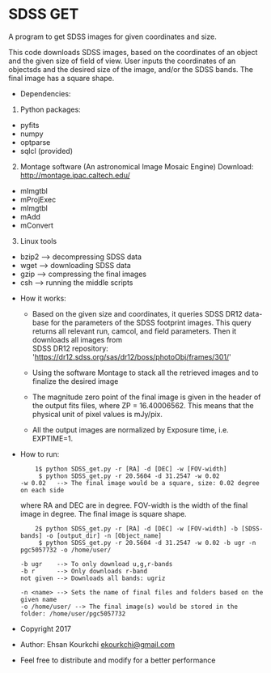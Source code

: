 # SDSS GET
A program to get SDSS images for given coordinates and size.

This code downloads SDSS images, based on the coordinates of an object
 and the given size of field of view. User inputs the coordinates of an objectsds
 and the desired size of the image, and/or the SDSS bands. The final image has a
 square shape.
 
 * Dependencies:
 
 1) Python packages:
   - pyfits
   - numpy
   - optparse
   - sqlcl  (provided)
 
 2) Montage software (An astronomical Image Mosaic Engine)
   Download: http://montage.ipac.caltech.edu/
   - mImgtbl
   - mProjExec
   - mImgtbl
   - mAdd
   - mConvert
 
 3) Linux tools
   - bzip2   --> decompressing SDSS data
   - wget    --> downloading SDSS data
   - gzip    --> compressing the final images
   - csh     --> running the middle scripts
  
 * How it works:
   - Based on the given size and coordinates, it queries SDSS DR12 data-base for the
   parameters of the SDSS footprint images. This query returns all relevant run, camcol, and field parameters. Then it downloads all images from  
   SDSS DR12 repository: 'https://dr12.sdss.org/sas/dr12/boss/photoObj/frames/301/'
  
   - Using the software Montage to stack all the retrieved images and to finalize the desired image
 
   - The magnitude zero point of the final image is given in the header of the output fits files, where ZP = 16.40006562. This means that the physical unit of pixel values is mJy/pix.
  
   - All the output images are normalized by Exposure time, i.e. EXPTIME=1.
 
 * How to run:
 
           1$ python SDSS_get.py -r [RA] -d [DEC] -w [FOV-width]
            $ python SDSS_get.py -r 20.5604 -d 31.2547 -w 0.02
       -w 0.02   --> The final image would be a square, size: 0.02 degree on each side
     
      where RA and DEC are in degree. FOV-width is the
      width of the final image in degree. The final image is square shape.
    
           2$ python SDSS_get.py -r [RA] -d [DEC] -w [FOV-width] -b [SDSS-bands] -o [output_dir] -n [Object_name]
            $ python SDSS_get.py -r 20.5604 -d 31.2547 -w 0.02 -b ugr -n pgc5057732 -o /home/user/

       -b ugr    --> To only download u,g,r-bands
       -b r      --> Only downloads r-band
       not given --> Downloads all bands: ugriz

       -n <name> --> Sets the name of final files and folders based on the given name
       -o /home/user/ --> The final image(s) would be stored in the folder: /home/user/pgc5057732

  
 * Copyright 2017
 * Author: Ehsan Kourkchi <ekourkchi@gmail.com>
 * Feel free to distribute and modify for a better performance
